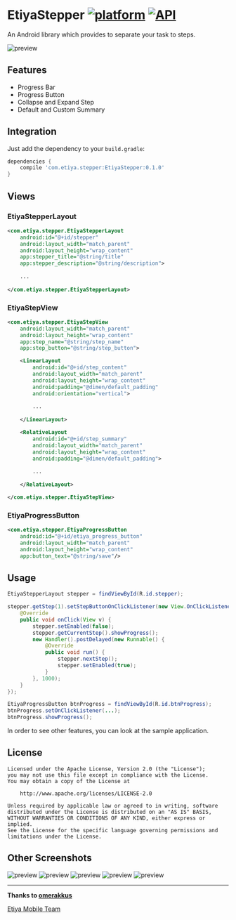 # EtiyaStepper [![platform](https://img.shields.io/badge/platform-Android-yellow.svg)](https://www.android.com) [![API](https://img.shields.io/badge/API-15%2B-brightgreen.svg?style=flat)](https://android-arsenal.com/api?level=15)

An Android library which provides to separate your task to steps.

![preview](https://github.com/wmramazan/EtiyaStepper/blob/master/device-2018-06-12-141714.png)

## Features
- Progress Bar
- Progress Button
- Collapse and Expand Step
- Default and Custom Summary

## Integration
Just add the dependency to your `build.gradle`:

```groovy
dependencies {
    compile 'com.etiya.stepper:EtiyaStepper:0.1.0'
}
```

## Views

### EtiyaStepperLayout
```xml
<com.etiya.stepper.EtiyaStepperLayout
    android:id="@+id/stepper"
    android:layout_width="match_parent"
    android:layout_height="wrap_content"
    app:stepper_title="@string/title"
    app:stepper_description="@string/description">
    
    ...
    
</com.etiya.stepper.EtiyaStepperLayout>
```

### EtiyaStepView
```xml
<com.etiya.stepper.EtiyaStepView
    android:layout_width="match_parent"
    android:layout_height="wrap_content"
    app:step_name="@string/step_name"
    app:step_button="@string/step_button">

    <LinearLayout
        android:id="@+id/step_content"
        android:layout_width="match_parent"
        android:layout_height="wrap_content"
        android:padding="@dimen/default_padding"
        android:orientation="vertical">
        
        ...
       
    </LinearLayout>

    <RelativeLayout
        android:id="@+id/step_summary"
        android:layout_width="match_parent"
        android:layout_height="wrap_content"
        android:padding="@dimen/default_padding">
        
        ...
        
    </RelativeLayout>

</com.etiya.stepper.EtiyaStepView>
```

### EtiyaProgressButton
```xml
<com.etiya.stepper.EtiyaProgressButton
    android:id="@+id/etiya_progress_button"
    android:layout_width="match_parent"
    android:layout_height="wrap_content"
    app:button_text="@string/save"/>
```

## Usage

```java
EtiyaStepperLayout stepper = findViewById(R.id.stepper);

stepper.getStep(1).setStepButtonOnClickListener(new View.OnClickListener() {
    @Override
    public void onClick(View v) {
        stepper.setEnabled(false);
        stepper.getCurrentStep().showProgress();
        new Handler().postDelayed(new Runnable() {
            @Override
            public void run() {
                stepper.nextStep();
                stepper.setEnabled(true);
            }
        }, 1000);
    }
});
```

```java
EtiyaProgressButton btnProgress = findViewById(R.id.btnProgress);
btnProgress.setOnClickListener(...);
btnProgress.showProgress();
```

In order to see other features, you can look at the sample application.

## License

    Licensed under the Apache License, Version 2.0 (the "License");
    you may not use this file except in compliance with the License.
    You may obtain a copy of the License at

        http://www.apache.org/licenses/LICENSE-2.0

    Unless required by applicable law or agreed to in writing, software
    distributed under the License is distributed on an "AS IS" BASIS,
    WITHOUT WARRANTIES OR CONDITIONS OF ANY KIND, either express or implied.
    See the License for the specific language governing permissions and
    limitations under the License.

## Other Screenshots

![preview](https://github.com/wmramazan/EtiyaStepper/blob/master/device-2018-06-12-141724.png)
![preview](https://github.com/wmramazan/EtiyaStepper/blob/master/device-2018-06-12-141730.png)
![preview](https://github.com/wmramazan/EtiyaStepper/blob/master/device-2018-06-12-141736.png)
![preview](https://github.com/wmramazan/EtiyaStepper/blob/master/device-2018-06-12-141742.png)
![preview](https://github.com/wmramazan/EtiyaStepper/blob/master/device-2018-06-12-141953.png)

***
**Thanks to [omerakkus](https://github.com/omerakkus)**

[Etiya Mobile Team](https://www.etiya.com/)